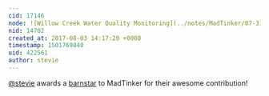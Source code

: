 ```yaml
---
cid: 17146
node: ![Willow Creek Water Quality Monitoring](../notes/MadTinker/07-31-2017/willow-creek-water-quality-monitoring)
nid: 14702
created_at: 2017-08-03 14:17:20 +0000
timestamp: 1501769840
uid: 422561
author: stevie
---
```


[@stevie](/profile/stevie) awards a <a href="//publiclab.org/wiki/barnstars">barnstar</a> to MadTinker for their awesome contribution!